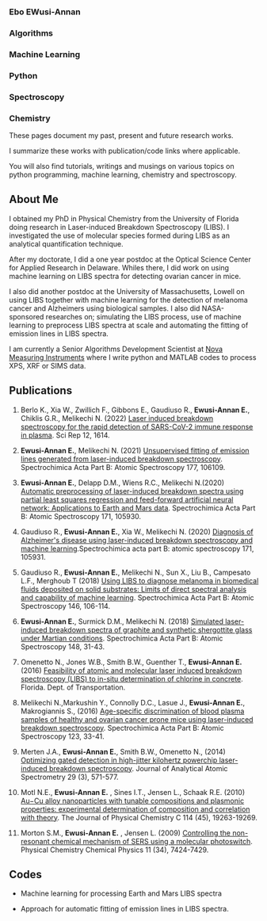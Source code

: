 ### Ebo EWusi-Annan
### Algorithms
### Machine Learning
### Python
### Spectroscopy
### Chemistry

These pages document my past, present and future research works.

I summarize these works with publication/code links where applicable.

You will also find tutorials, writings and musings on various topics on python programming, machine learning, chemistry and spectroscopy.

## About Me
I obtained my PhD in Physical Chemistry from the University of Florida doing research in Laser-induced Breakdown Spectroscopy (LIBS). I investigated the use of molecular species formed during LIBS as an analytical quantification technique.

After my doctorate, I did a one year postdoc at the Optical Science Center for Applied Research in Delaware. Whiles there,  I did work on using machine learning on LIBS spectra for detecting ovarian cancer in mice.

I also did another postdoc at the University of Massachusetts, Lowell on using LIBS together with machine learning for the detection of melanoma cancer and Alzheimers using biological samples. I also did NASA-sponsored researches on; simulating the LIBS process, use of machine learning to preprocess LIBS spectra at scale and automating the fitting of emission lines in LIBS spectra.

I am currently a Senior Algorithms Development Scientist at [Nova Measuring Instruments](https://www.novami.com/) where I write python and MATLAB codes to process XPS, XRF or SIMS data.

## Publications
1. Berlo K., Xia W., Zwillich F., Gibbons E., Gaudiuso R., **Ewusi-Annan E.**, Chiklis G.R., Melikechi N. (2022) [Laser induced breakdown spectroscopy for the rapid detection of SARS-CoV-2 immune response in plasma](https://www.nature.com/articles/s41598-022-05509-z). Sci Rep 12, 1614.

2. **Ewusi-Annan E.**, Melikechi N. (2021) [Unsupervised fitting of emission lines generated from laser-induced breakdown spectroscopy](https://www.sciencedirect.com/science/article/pii/S0584854721000549). Spectrochimica Acta Part B: Atomic Spectroscopy 177, 106109.

3. **Ewusi-Annan E.**, Delapp D.M., Wiens R.C., Melikechi N.(2020) [Automatic preprocessing of laser-induced breakdown spectra using partial least squares regression and feed-forward artificial neural network: Applications to Earth and Mars data](https://www.sciencedirect.com/science/article/pii/S058485472030313X). Spectrochimica Acta Part B: Atomic Spectroscopy 171, 105930.

4. Gaudiuso R., **Ewusi-Annan E.**, Xia W., Melikechi N. (2020) [Diagnosis of Alzheimer's disease using laser-induced breakdown spectroscopy and machine learning](https://www.sciencedirect.com/science/article/pii/S0584854720302329).Spectrochimica acta part B: atomic spectroscopy 171, 105931.

5. Gaudiuso R., **Ewusi-Annan E.**, Melikechi N., Sun X., Liu B., Campesato L.F., Merghoub T (2018) [Using LIBS to diagnose melanoma in biomedical fluids deposited on solid substrates: Limits of direct spectral analysis and capability of machine learning](https://www.sciencedirect.com/science/article/pii/S0584854718301290). Spectrochimica Acta Part B: Atomic Spectroscopy 146, 106-114.

6. **Ewusi-Annan E.**, Surmick D.M., Melikechi N. (2018) [Simulated laser-induced breakdown spectra of graphite and synthetic shergottite glass under Martian conditions](https://www.sciencedirect.com/science/article/pii/S0584854717305736). Spectrochimica Acta Part B: Atomic Spectroscopy 148, 31-43.

7. Omenetto N., Jones W.B., Smith B.W., Guenther T., **Ewusi-Annan E.** (2016) [Feasibility of atomic and molecular laser induced breakdown spectroscopy (LIBS) to in-situ determination of chlorine in concrete](https://rosap.ntl.bts.gov/view/dot/31477). Florida. Dept. of Transportation.

8. Melikechi N.,Markushin Y., Connolly D.C., Lasue J., **Ewusi-Annan E.**, Makrogiannis S., (2016) [Age-specific discrimination of blood plasma samples of healthy and ovarian cancer prone mice using laser-induced breakdown spectroscopy](https://www.sciencedirect.com/science/article/pii/S0584854716301070). Spectrochimica Acta Part B: Atomic Spectroscopy 123, 33-41.

9. Merten J.A., **Ewusi-Annan E.**, Smith B.W., Omenetto N., (2014) [Optimizing gated detection in high-jitter kilohertz powerchip laser-induced breakdown spectroscopy](https://pubs.rsc.org/en/content/articlelanding/2014/ja/c3ja50348h/). Journal of Analytical Atomic Spectrometry 29 (3), 571-577.

10. Motl N.E., **Ewusi-Annan E.** , Sines I.T., Jensen L., Schaak R.E. (2010) [Au−Cu alloy nanoparticles with tunable compositions and plasmonic properties: experimental determination of composition and correlation with theory](https://pubs.acs.org/doi/abs/10.1021/jp107637j/). The Journal of Physical Chemistry C 114 (45), 19263-19269.

11. Morton S.M., **Ewusi-Annan E.** , Jensen L. (2009) [Controlling the non-resonant chemical mechanism of SERS using a molecular photoswitch](https://pubs.rsc.org/en/content/articlelanding/2009/cp/b904745j/). Physical Chemistry Chemical Physics 11 (34), 7424-7429.

## Codes
- Machine learning for processing Earth and Mars LIBS spectra

- Approach for automatic fitting of emission lines in LIBS spectra.





